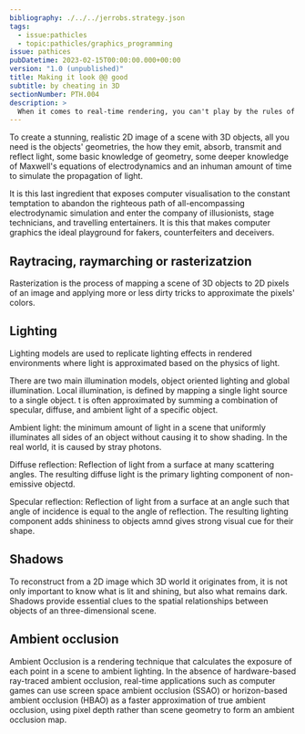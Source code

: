 ```yaml
---
bibliography: ./../../jerrobs.strategy.json
tags:
  - issue:pathicles
  - topic:pathicles/graphics_programming
issue: pathices
pubDatetime: 2023-02-15T00:00:00.000+00:00
version: "1.0 (unpublished)"
title: Making it look @@ good
subtitle: by cheating in 3D
sectionNumber: PTH.004
description: >
  When it comes to real-time rendering, you can't play by the rules of physics. Fortunately, the human eye is quite easy to cheat.
---
```


To create a stunning, realistic 2D image of a scene with 3D objects, all you need is the objects' geometries, the how they emit, absorb, transmit and reflect light, some basic knowledge of geometry, some deeper knowledge of Maxwell's equations of electrodynamics and an inhuman amount of time to simulate the propagation of light.

It is this last ingredient that exposes computer visualisation to the constant temptation to abandon the righteous path of all-encompassing electrodynamic simulation and enter the company of illusionists, stage technicians, and travelling entertainers. It is this that makes computer graphics the ideal playground for fakers, counterfeiters and deceivers.

## Raytracing, raymarching or rasterizatzion

Rasterization is the process of mapping a scene of 3D objects to 2D pixels of an image and applying more or less dirty tricks to approximate the pixels' colors.

## Lighting

Lighting models are used to replicate lighting effects in rendered environments where light is approximated based on the physics of light.

There are two main illumination models, object oriented lighting and global illumination. Local illumination, is defined by mapping a single light source to a single object. t is often approximated by summing a combination of specular, diffuse, and ambient light of a specific object.

Ambient light: the minimum amount of light in a scene that uniformly illuminates all sides of an object without causing it to show shading. In the real world, it is caused by stray photons.

Diffuse reflection: Reflection of light from a surface at many scattering angles. The resulting diffuse light is the primary lighting component of non-emissive objectd.

Specular reflection: Reflection of light from a surface at an angle such that angle of incidence is equal to the angle of reflection. The resulting lighting component adds shininess to objects amnd gives strong visual cue for their shape.

## Shadows

To reconstruct from a 2D image which 3D world it originates from, it is not only important to know what is lit and shining, but also what remains dark. Shadows provide essential clues to the spatial relationships between objects of an three-dimensional scene.

## Ambient occlusion

Ambient Occlusion is a rendering technique that calculates the exposure of each point in a scene to ambient lighting. In the absence of hardware-based ray-traced ambient occlusion, real-time applications such as computer games can use screen space ambient occlusion (SSAO) or horizon-based ambient occlusion (HBAO) as a faster approximation of true ambient occlusion, using pixel depth rather than scene geometry to form an ambient occlusion map.

